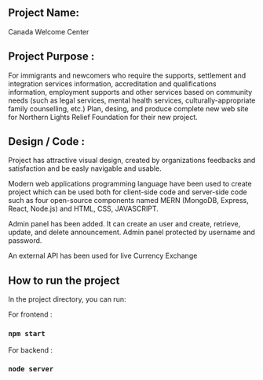 
## Project Name:  
Canada Welcome Center

## Project Purpose : 
For immigrants and newcomers who require the supports, settlement and integration services information, accreditation and qualifications information, employment supports and other services based on community needs (such as legal services, mental health services, culturally-appropriate family counselling, etc.)
Plan, desing, and produce complete new web site for Northern Lights Relief Foundation for their new project.


## Design / Code : 
Project has attractive visual design, created by organizations feedbacks and satisfaction and be easly navigable and usable. 

Modern web applications programming language have been used to create project which can be used both for client-side code and server-side code such as four open-source components named MERN (MongoDB, Express, React, Node.js) and HTML, CSS, JAVASCRIPT.

Admin panel has been added. It can create an user and create, retrieve, update, and delete announcement. Admin panel protected by username and password.

An external API has been used for live Currency Exchange


## How to run the project

In the project directory, you can run:

For frontend :
### `npm start`

For backend :
### `node server`


